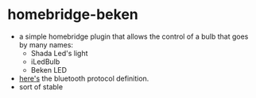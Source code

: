 # homebridge-beken

- a simple homebridge plugin that allows the control of a bulb that goes by many names:
	- Shada Led's light
	- iLedBulb
	- Beken LED
- [here's](https://wiki.fhem.de/wiki/BEKEN_iLedBlub) the bluetooth protocol definition.
- sort of stable

